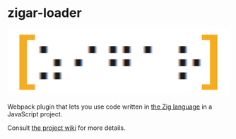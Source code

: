 # zigar-loader

![Logo](https://github.com/chung-leong/zigar/blob/main/logo.png?raw=true)

Webpack plugin that lets you use code written in [the Zig language](https://ziglang.org/) in a
JavaScript project.

Consult [the project wiki](https://github.com/chung-leong/zigar/wiki) for more details.
